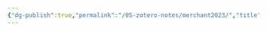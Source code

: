 ```yaml
---
{"dg-publish":true,"permalink":"/05-zotero-notes/merchant2023/","title":"Scaling deep learning for materials discovery","tags":["ZoteroNotes"],"noteIcon":"","created":"2025-03-08T10:47","updated":"2025-07-01T11:57"}
---
```




